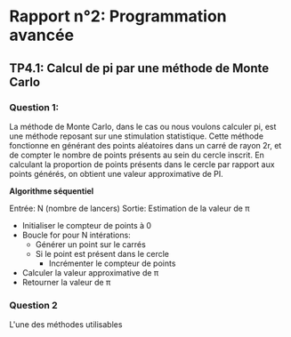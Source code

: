 # Rapport n°2: Programmation avancée

## TP4.1: Calcul de pi par une méthode de Monte Carlo

### Question 1:

La méthode de Monte Carlo, dans le cas ou nous voulons calculer pi, est une méthode reposant sur une stimulation statistique. Cette méthode fonctionne en générant des points aléatoires dans un carré de rayon 2r, et de compter le nombre de points présents au sein du cercle inscrit. En calculant la proportion de points présents dans le cercle par rapport aux points générés, on obtient une valeur approximative de PI.

**Algorithme séquentiel**


Entrée: N (nombre de lancers)
Sortie: Estimation de la valeur de π

- Initialiser le compteur de points à 0
- Boucle for pour N intérations:
    - Générer un point sur le carrés
    - Si le point est présent dans le cercle
        - Incrémenter le compteur de points
- Calculer la valeur approximative de π
- Retourner la valeur de π

### Question 2

L'une des méthodes utilisables 
